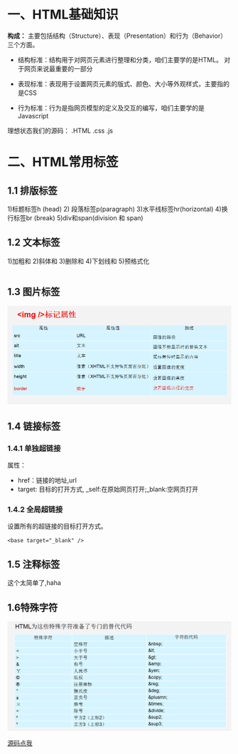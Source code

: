 # 一、HTML基础知识
**构成：** 主要包括结构（Structure）、表现（Presentation）和行为（Behavior）三个方面。

* 结构标准：结构用于对网页元素进行整理和分类，咱们主要学的是HTML。 对于网页来说最重要的一部分


* 表现标准：表现用于设置网页元素的版式、颜色、大小等外观样式，主要指的是CSS
* 行为标准：行为是指网页模型的定义及交互的编写，咱们主要学的是 Javascript

 理想状态我们的源码： .HTML      .css      .js 

# 二、HTML常用标签

## 1.1 排版标签
1)标题标签h (head)
2) 段落标签p(paragraph) 
3)水平线标签hr(horizontal)
4)换行标签br (break)
5)div和span(division  和 span)

## 1.2 文本标签
1)加粗<b></b>和<strong></strong>
2)斜体<i></i>和<em></em>
3)删除<s></s>和<del></del>
4)下划线<u></u>和<ins></ins>
5)预格式化<pre></pre>

## 1.3 图片标签
<img src="media/img.png" />

## 1.4 链接标签
### 1.4.1 单独超链接<a></a>
属性：
- href：链接的地址,url
- target: 目标的打开方式, _self:在原始网页打开;_blank:空网页打开

### 1.4.2 全局超链接<base />
设置所有的超链接的目标打开方式。
```
<base target="_blank" />
```
## 1.5 注释标签
这个太简单了,haha

## 1.6特殊字符
<img src="media/zifu.png" />

  [源码点我](https://github.com/1097364388/html/blob/master/01_usualLabel.html)



